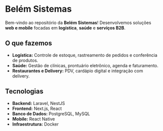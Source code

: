 # Belém Sistemas

Bem-vindo ao repositório da **Belém Sistemas**!
Desenvolvemos soluções **web e mobile** focadas em **logística**, **saúde** e **serviços B2B**.

## O que fazemos

* **Logística:** Controle de estoque, rastreamento de pedidos e conferência de produtos.
* **Saúde:** Gestão de clínicas, prontuário eletrônico, agenda e faturamento.
* **Restaurantes e Delivery:** PDV, cardápio digital e integração com delivery.

## Tecnologias

* **Backend:** Laravel, NestJS
* **Frontend:** Next.js, React
* **Banco de Dados:** PostgreSQL, MySQL
* **Mobile:** React Native
* **Infraestrutura:** Docker
